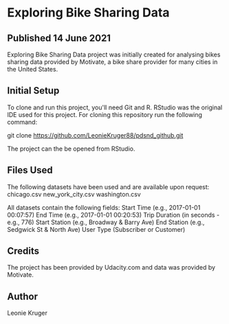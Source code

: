 # Exploring Bike Sharing Data
## Published 14 June 2021
Exploring Bike Sharing Data project was initially created for analysing bikes sharing data provided by Motivate, a bike share provider for many cities in the United States.

## Initial Setup
To clone and run this project, you'll need Git and R. RStudio was the original IDE used for this project. For cloning this repository run the following command:


git clone https://github.com/LeonieKruger88/pdsnd_github.git

The project can the be opened from RStudio.

## Files Used
The following datasets have been used and are available upon request:
chicago.csv
new_york_city.csv
washington.csv

All datasets contain the following fields:
Start Time (e.g., 2017-01-01 00:07:57)
End Time (e.g., 2017-01-01 00:20:53)
Trip Duration (in seconds - e.g., 776)
Start Station (e.g., Broadway & Barry Ave)
End Station (e.g., Sedgwick St & North Ave)
User Type (Subscriber or Customer)

## Credits
The project has been provided by Udacity.com and data was provided by Motivate.

## Author
Leonie Kruger